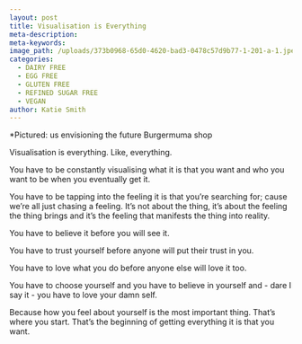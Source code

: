```yaml
---
layout: post
title: Visualisation is Everything
meta-description:
meta-keywords:
image_path: /uploads/373b0968-65d0-4620-bad3-0478c57d9b77-1-201-a-1.jpeg
categories:
  - DAIRY FREE
  - EGG FREE
  - GLUTEN FREE
  - REFINED SUGAR FREE
  - VEGAN
author: Katie Smith
---
```

\*Pictured: us envisioning the future Burgermuma shop&nbsp;

Visualisation is everything. Like, everything.&nbsp;

You have to be constantly visualising what it is that you want and who you want to be when you eventually get it.&nbsp;

You have to be tapping into the feeling it is that you’re searching for; cause we’re all just chasing a feeling. It’s not about the thing, it’s about the feeling the thing brings and it’s the feeling that manifests the thing into reality.

You have to believe it before you will see it.

You have to trust yourself before anyone will put their trust in you.

You have to love what you do before anyone else will love it too.&nbsp;

You have to choose yourself and you have to believe in yourself and - dare I say it - you have to love your damn self.

Because how you feel about yourself is the most important thing. That’s where you start. That’s the beginning of getting everything it is that you want.&nbsp;

&nbsp;

&nbsp;
